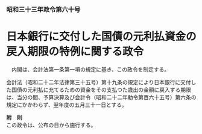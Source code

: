 ### 昭和三十三年政令第六十号  
# 日本銀行に交付した国債の元利払資金の戻入期限の特例に関する政令  
　内閣は、会計法第一条第一項の規定に基き、この政令を制定する。  
  
会計法（昭和二十二年法律第三十五号）第十九条の規定により日本銀行に交付した国債の元利払に充てるための資金をその支払つた歳出の金額に戻入する期限は、当分の間、予算決算及び会計令（昭和二十二年勅令第百六十五号）第六条の規定にかかわらず、翌年度の五月三十一日とする。  
  
**附　則**  
この政令は、公布の日から施行する。  
  
